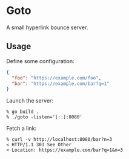 # Goto

A small hyperlink bounce server.

## Usage

Define some configuration:

```json
{
  "foo": "https://example.com/foo",
  "bar": "https://example.com/bar?q=1"
}
```

Launch the server:

```
% go build .
% ./goto -listen='[::]:8080'
```

Fetch a link:

```
% curl -v http://localhost:8080/bar?n=3
< HTTP/1.1 303 See Other
< Location: https://example.com/bar?q=1&n=3
```
